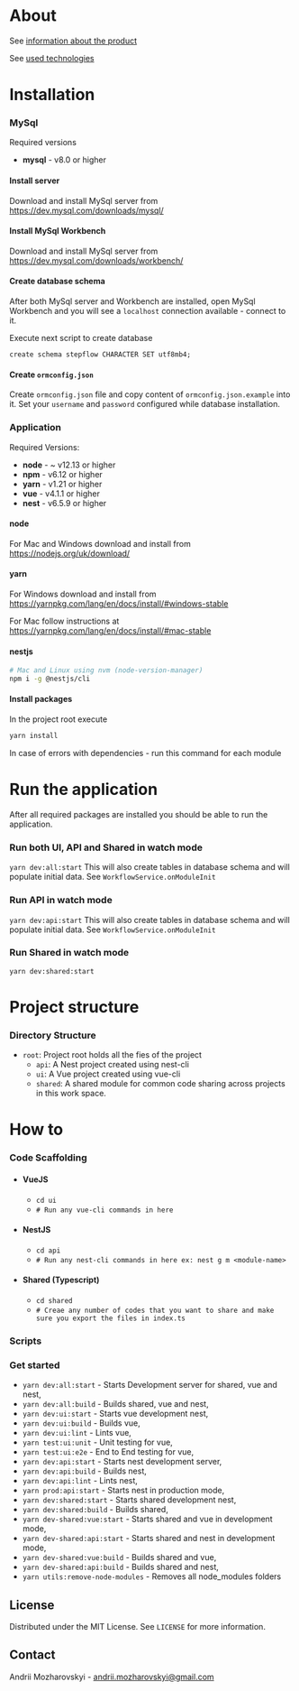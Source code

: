 # About
See [information about the product](PRODUCT.md)

See [used technologies](TECHNOLOGIES.md)

# Installation
### MySql
Required versions
- **mysql** - v8.0 or higher
#### Install server
Download and install MySql server from https://dev.mysql.com/downloads/mysql/
#### Install MySql Workbench
Download and install MySql server from https://dev.mysql.com/downloads/workbench/ 
#### Create database schema
After both MySql server and Workbench are installed, open MySql Workbench and you will see a `localhost` connection available - connect to it.

Execute next script to create database
```
create schema stepflow CHARACTER SET utf8mb4;
``` 
#### Create `ormconfig.json`
Create `ormconfig.json` file and copy content of `ormconfig.json.example` into it.
Set your `username` and `password` configured while database installation. 

### Application
Required Versions:
- **node** - ~ v12.13 or higher
- **npm** - v6.12 or higher
- **yarn** - v1.21 or higher
- **vue** - v4.1.1 or higher
- **nest** - v6.5.9 or higher
#### node
For Mac and Windows download and install from https://nodejs.org/uk/download/
#### yarn
For Windows download and install from https://yarnpkg.com/lang/en/docs/install/#windows-stable

For Mac follow instructions at https://yarnpkg.com/lang/en/docs/install/#mac-stable
#### nestjs
```sh
# Mac and Linux using nvm (node-version-manager)
npm i -g @nestjs/cli
```
#### Install packages
In the project root execute
```sh
yarn install
```
In case of errors with dependencies - run this command for each module

# Run the application
After all required packages are installed you should be able to run the application.
### Run both UI, API and Shared in watch mode
``
yarn dev:all:start
``
This will also create tables in database schema and will populate initial data. See `WorkflowService.onModuleInit`
### Run API in watch mode
``
yarn dev:api:start
``
This will also create tables in database schema and will populate initial data. See `WorkflowService.onModuleInit`
### Run Shared in watch mode
``
yarn dev:shared:start
``

# Project structure
### Directory Structure
- `root`: Project root holds all the fies of the project
    - `api`: A Nest project created using nest-cli
    - `ui`: A Vue project created using vue-cli
    - `shared`: A shared module for common code sharing across projects in this work space.

# How to
### Code Scaffolding
- #### VueJS
    - `cd ui`
    - `# Run any vue-cli commands in here`
- #### NestJS
    - `cd api`
    - `# Run any nest-cli commands in here ex: nest g m <module-name>`
- #### Shared (Typescript)
    - `cd shared`
    - `# Creae any number of codes that you want to share and make sure you export the files in index.ts`
       
### Scripts
### Get started
* `yarn dev:all:start` - Starts Development server for shared, vue and nest,
* `yarn dev:all:build` - Builds shared, vue and nest,
* `yarn dev:ui:start` - Starts vue development nest,
* `yarn dev:ui:build` - Builds vue,
* `yarn dev:ui:lint` - Lints vue,
* `yarn test:ui:unit` - Unit testing for vue,
* `yarn test:ui:e2e` - End to End testing for vue,
* `yarn dev:api:start` - Starts nest development server,
* `yarn dev:api:build` - Builds nest,
* `yarn dev:api:lint` - Lints nest,
* `yarn prod:api:start` - Starts nest in production mode,
* `yarn dev:shared:start` - Starts shared development nest,
* `yarn dev:shared:build` - Builds shared,
* `yarn dev-shared:vue:start` - Starts shared and vue in development mode,
* `yarn dev-shared:api:start` - Starts shared and nest in development mode,
* `yarn dev-shared:vue:build` - Builds shared and vue,
* `yarn dev-shared:api:build` - Builds shared and nest,
* `yarn utils:remove-node-modules` - Removes all node_modules folders

## License

Distributed under the MIT License. See `LICENSE` for more information.

## Contact

Andrii Mozharovskyi - andrii.mozharovskyi@gmail.com